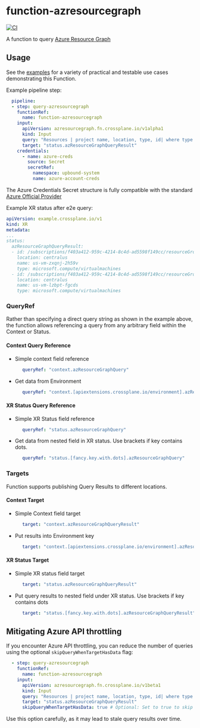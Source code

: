 # function-azresourcegraph
[![CI](https://github.com/upbound/function-azresourcegraph/actions/workflows/ci.yml/badge.svg)](https://github.com/upbound/function-azresourcegraph/actions/workflows/ci.yml)

A function to query [Azure Resource Graph][azresourcegraph]

## Usage

See the [examples][examples] for a variety of practical and testable use cases demonstrating this Function.

Example pipeline step:

```yaml
  pipeline:
  - step: query-azresourcegraph
    functionRef:
      name: function-azresourcegraph
    input:
      apiVersion: azresourcegraph.fn.crossplane.io/v1alpha1
      kind: Input
      query: "Resources | project name, location, type, id| where type =~ 'Microsoft.Compute/virtualMachines' | order by name desc"
      target: "status.azResourceGraphQueryResult"
    credentials:
      - name: azure-creds
        source: Secret
        secretRef:
          namespace: upbound-system
          name: azure-account-creds
```

The Azure Credentials Secret structure is fully compatible with the standard
[Azure Official Provider][azop]

Example XR status after e2e query:

```yaml
apiVersion: example.crossplane.io/v1
kind: XR
metadata:
...
status:
  azResourceGraphQueryResult:
  - id: /subscriptions/f403a412-959c-4214-8c4d-ad5598f149cc/resourceGroups/us-vm-zxqnj-s2jdb/providers/Microsoft.Compute/virtualMachines/us-vm-zxqnj-2h59v
    location: centralus
    name: us-vm-zxqnj-2h59v
    type: microsoft.compute/virtualmachines
  - id: /subscriptions/f403a412-959c-4214-8c4d-ad5598f149cc/resourceGroups/us-vm-lzbpt-tdv2h/providers/Microsoft.Compute/virtualMachines/us-vm-lzbpt-fgcds
    location: centralus
    name: us-vm-lzbpt-fgcds
    type: microsoft.compute/virtualmachines
```

### QueryRef

Rather than specifying a direct query string as shown in the example above,
the function allows referencing a query from any arbitrary field within the Context or Status.

#### Context Query Reference

* Simple context field reference
```yaml
      queryRef: "context.azResourceGraphQuery"
```

* Get data from Environment
```yaml
      queryRef: "context.[apiextensions.crossplane.io/environment].azResourceGraphQuery"
```

#### XR Status Query Reference

* Simple XR Status field reference
```yaml
      queryRef: "status.azResourceGraphQuery"
```

* Get data from nested field in XR status. Use brackets if key contains dots.
```yaml
      queryRef: "status.[fancy.key.with.dots].azResourceGraphQuery"
```

### Targets

Function supports publishing Query Results to different locations.

#### Context Target

* Simple Context field target
```yaml
      target: "context.azResourceGraphQueryResult"
```

* Put results into Environment key
```yaml
      target: "context.[apiextensions.crossplane.io/environment].azResourceGraphQuery"
```

#### XR Status Target

* Simple XR status field target
```yaml
      target: "status.azResourceGraphQueryResult"
```

* Put query results to nested field under XR status. Use brackets if key contains dots
```yaml
      target: "status.[fancy.key.with.dots].azResourceGraphQueryResult"
```

## Mitigating Azure API throttling

If you encounter Azure API throttling, you can reduce the number of queries
using the optional `skipQueryWhenTargetHasData` flag:

```yaml
  - step: query-azresourcegraph
    functionRef:
      name: function-azresourcegraph
    input:
      apiVersion: azresourcegraph.fn.crossplane.io/v1beta1
      kind: Input
      query: "Resources | project name, location, type, id| where type =~ 'Microsoft.Compute/virtualMachines' | order by name desc"
      target: "status.azResourceGraphQueryResult"
      skipQueryWhenTargetHasData: true # Optional: Set to true to skip query if target already contains data
```

Use this option carefully, as it may lead to stale query results over time.


[azresourcegraph]: https://learn.microsoft.com/en-us/azure/governance/resource-graph/
[azop]: https://marketplace.upbound.io/providers/upbound/provider-family-azure/latest
[examples]: ./example
